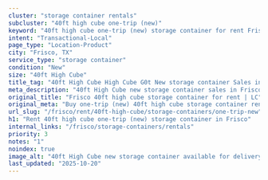 ```yaml
---
cluster: "storage container rentals"
subcluster: "40ft high cube one-trip (new)"
keyword: "40ft high cube one-trip (new) storage container for rent Frisco, TX"
intent: "Transactional-Local"
page_type: "Location-Product"
city: "Frisco, TX"
service_type: "storage container"
condition: "New"
size: "40ft High Cube"
title_tag: "40ft High Cube High Cube G0t New storage container Sales in Frisco | LC Container"
meta_description: "40ft High Cube new storage container sales in Frisco. High cube containers with extra height. Fast delivery, competitive pricing. Serving storage containers area. Quote ID: YNU. Call (214) 524-4168 for your free quote today."
original_title: "Frisco 40ft high cube storage container for rent | LC"
original_meta: "Buy one-trip (new) 40ft high cube storage container rent with local delivery in Frisco, TX. LC Container — local Since 2003. Request a fast quote today."
url_slug: "/frisco/rent/40ft-high-cube/storage-containers/one-trip-new"
h1: "Rent 40ft high cube one-trip (new) storage container in Frisco"
internal_links: "/frisco/storage-containers/rentals"
priority: 3
notes: "1"
noindex: true
image_alt: "40ft High Cube new storage container available for delivery in Frisco"
last_updated: "2025-10-20"
---
```


<!-- TODO: Add unique city/inventory copy, images, and internal links here. -->

